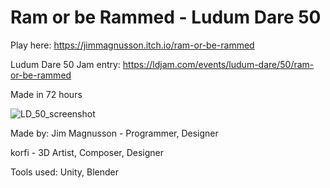 # Ram or be Rammed - Ludum Dare 50
Play here: https://jimmagnusson.itch.io/ram-or-be-rammed

Ludum Dare 50 Jam entry: https://ldjam.com/events/ludum-dare/50/ram-or-be-rammed

Made in 72 hours

![LD_50_screenshot](https://github.com/JimMagnusson/LD50/assets/50302387/9a39a78b-d8a6-4e27-adb9-09f4d7bf522b)

Made by: Jim Magnusson - Programmer, Designer

korfi - 3D Artist, Composer, Designer


Tools used:
Unity, Blender
